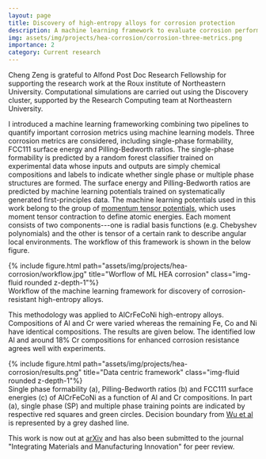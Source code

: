 ```yaml
---
layout: page
title: Discovery of high-entropy alloys for corrosion protection
description: A machine learning framework to evaluate corrosion performance for given compositions of high-entropy alloys
img: assets/img/projects/hea-corrosion/corrosion-three-metrics.png
importance: 2
category: Current research
---
```


Cheng Zeng is grateful to Alfond Post Doc Research Fellowship for supporting the research work at the Roux institute of Northeastern University. Computational simulations are carried out using the Discovery cluster, supported by the Research Computing team at Northeastern University.

I introduced a machine learning frameworking combining two pipelines to quantify important corrosion metrics using machine learning models.
Three corrosion metrics are considered, including single-phase formability, FCC111 surface energy and Pilling-Bedworth ratios.
The single-phase formability is predicted by a random forest classifier trained on experimental data whose inputs and outputs are simply chemical compositions and labels to indicate whether single phase or multiple phase structures are formed.
The surface energy and Pilling-Bedworth ratios are predicted by machine learning potentials trained on systematically generated first-principles data.
The machine learning potentials used in this work belong to the group of [momentum tensor potentials](https://iopscience.iop.org/article/10.1088/2632-2153/abc9fe), which uses moment tensor contraction to define atomic energies. Each moment consists of two components---one is radial basis functions (e.g. Chebyshev polynomials) and the other is tensor of a certain rank to describe angular local environments.
The workflow of this framework is shown in the below figure.

<div class="row justify-content-sm-center">
    <div class="col-sm-12 mt-3 mt-md-0">
        {% include figure.html path="assets/img/projects/hea-corrosion/workflow.jpg" title="Worflow of ML HEA corrosion" class="img-fluid rounded z-depth-1"%}
    </div>
</div>
<div class="caption">
    Workflow of the machine learning framework for discovery of corrosion-resistant high-entropy alloys.
</div>

This methodology was applied to AlCrFeCoNi high-entropy alloys. Compositions of Al and Cr were varied whereas the remaining Fe, Co and Ni have identical compositions. The results are given below. The identified low Al and around 18% Cr compositions for enhanced corrosion resistance agrees well with experiments.

<div class="row justify-content-sm-center">
    <div class="col-sm-12 mt-3 mt-md-0">
        {% include figure.html path="assets/img/projects/hea-corrosion/results.png" title="Data centric framework" class="img-fluid rounded z-depth-1"%}
    </div>
</div>
<div class="caption">
    Single phase formability (a), Pilling-Bedworth ratios (b) and FCC111 surface energies (c) of AlCrFeCoNi as a function of Al and Cr compositions. In part (a), single phase (SP) and multiple phase training points are indicated by respective red squares and green circles. Decision boundary from <a href='https://www.sciencedirect.com/science/article/pii/S1359645419307050'>Wu et al</a> is represented by a grey dashed line.
</div>

This work is now out at [arXiv](https://arxiv.org/abs/2307.06384) and has also been submitted to the journal "Integrating Materials and Manufacturing Innovation" for peer review.